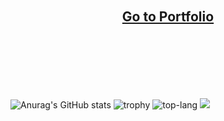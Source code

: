 
<!--
**omh02033/omh02033** is a ✨ _special_ ✨ repository because its `README.md` (this file) appears on your GitHub profile.

Here are some ideas to get you started:

- 🔭 I’m currently working on ...
- 🌱 I’m currently learning ...
- 👯 I’m looking to collaborate on ...
- 🤔 I’m looking for help with ...
- 💬 Ask me about ...
- 📫 How to reach me: ...
- 😄 Pronouns: ...
- ⚡ Fun fact: ...
-->
<br/><br/><br/><br/><div align="center"><a href="https://myunghoon.me">Go to Portfolio</a></div> <br/><br/>  <br/><br/>  
---
![Anurag's GitHub stats](https://github-readme-stats.vercel.app/api?username=omh02033&count_private=true&show_icons=true&theme=dark)
![trophy](https://github-profile-trophy.vercel.app/?username=omh02033&theme=onedark&row=2&column=4)
![top-lang](https://github-readme-stats.vercel.app/api/top-langs/?username=omh02033&langs_count=5)
<a href="https://opgc.me/#/users/omh02033" target="_blank"><img src="https://api.opgc.me/githubs/users/omh02033/tag/?theme=basic" /></a>

